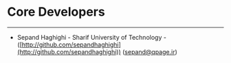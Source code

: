 # Core Developers #

----------
- Sepand Haghighi - Sharif University of Technology - ([http://github.com/sepandhaghighi](http://github.com/sepandhaghighi)) ([sepand@qpage.ir](mailto:sepand@qpage.ir))